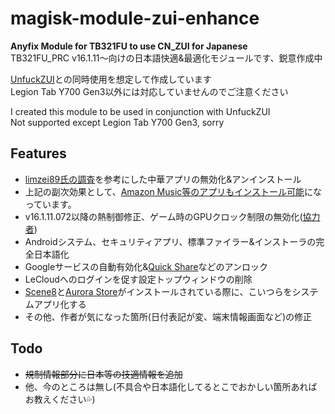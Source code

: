 # magisk-module-zui-enhance
**Anyfix Module for TB321FU to use CN_ZUI for Japanese**<br>
TB321FU_PRC v16.1.11～向けの日本語快適&最適化モジュールです、鋭意作成中<br>

[UnfuckZUI](https://github.com/Xposed-Modules-Repo/xyz.cirno.unfuckzui)との同時使用を想定して作成しています<br>
Legion Tab Y700 Gen3以外には対応していませんのでご注意ください<br>

I created this module to be used in conjunction with UnfuckZUI<br>
Not supported except Legion Tab Y700 Gen3, sorry<br> 

## Features
- [limzei89氏の調査](https://note.com/limzei89/n/n2a6ddb4455d5)を参考にした中華アプリの無効化&アンインストール
- 上記の副次効果として、[Amazon Music等のアプリもインストール可能](https://note.com/limzei89/n/ndd9e7cc3999a)になっています。
- v16.1.11.072以降の熱制御修正、ゲーム時のGPUクロック制限の無効化([協力者](https://t.me/Rakkashin))
- Androidシステム、セキュリティアプリ、標準ファイラー&インストーラの完全日本語化
- Googleサービスの自動有効化&[Quick Share](https://support.google.com/android/answer/13801258?hl=ja)などのアンロック
- LeCloudへのログインを促す設定トップウィンドウの削除
- [Scene8](http://vtools.omarea.com)と[Aurora Store](https://auroraoss.com)がインストールされている際に、こいつらをシステムアプリ化する
- その他、作者が気になった箇所(日付表記が変、端末情報画面など)の修正

## Todo
- ~~規制情報部分に日本等の技適情報を追加~~
- 他、今のところは無し(不具合や日本語化してるとこでおかしい箇所あればお教えください💦)